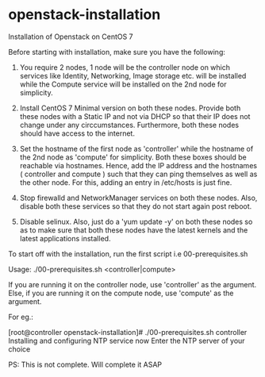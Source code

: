 # openstack-installation
Installation of Openstack on CentOS 7

Before starting with installation, make sure you have the following:

1. You require 2 nodes, 1 node will be the controller node on which services like Identity, Networking, Image storage etc. will be installed while the Compute service will be installed on the 2nd node for simplicity.

2. Install CentOS 7 Minimal version on both these nodes. Provide both these nodes with a Static IP and not via DHCP so that their IP does not change under any circcumstances. Furthermore, both these nodes should have access to the internet.

3. Set the hostname of the first node as 'controller' while the hostname of the 2nd node as 'compute' for simplicity. Both these boxes should be reachable via hostnames. Hence, add the IP address and the hostnames ( controller and compute ) such that they can ping themselves as well as the other node. For this, adding an entry in /etc/hosts is just fine.

4. Stop firewalld and NetworkManager services on both these nodes. Also, disable both these services so that they do not start again post reboot.

5. Disable selinux. Also, just do a 'yum update -y' on both these nodes so as to make sure that both these nodes have the latest kernels and the latest applications installed.


To start off with the installation, run the first script i.e 00-prerequisites.sh

Usage:  ./00-prerequisites.sh   <controller|compute>

If you are running it on the controller node, use 'controller' as the argument. Else, if you are running it on the compute node, use 'compute' as the argument.

For eg.:

[root@controller openstack-installation]# ./00-prerequisites.sh controller
Installing and configuring NTP service now
Enter the NTP server of your choice





PS: This is not complete. Will complete it ASAP
